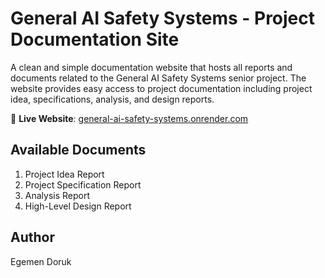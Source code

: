 # General AI Safety Systems - Project Documentation Site

A clean and simple documentation website that hosts all reports and documents related to the General AI Safety Systems senior project. The website provides easy access to project documentation including project idea, specifications, analysis, and design reports.

🔗 **Live Website**: [general-ai-safety-systems.onrender.com](https://general-ai-safety-systems.onrender.com/)

## Available Documents

1. Project Idea Report
2. Project Specification Report
3. Analysis Report
4. High-Level Design Report

## Author

Egemen Doruk
